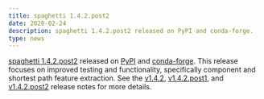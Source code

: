 ```yaml
---
title: spaghetti 1.4.2.post2
date: 2020-02-24
description: spaghetti 1.4.2.post2 released on PyPI and conda-forge.
type: news
---
```


<a href="https://pysal.org/spaghetti/">spaghetti 1.4.2.post2</a> released on <a href="https://pypi.org/project/spaghetti/1.4.2.post2/">PyPI</a> and <a href="https://anaconda.org/conda-forge/spaghetti">conda-forge</a>. This release focuses on improved testing and functionality, specifically component and shortest path feature extraction. See the <a href="https://github.com/pysal/spaghetti/releases/tag/v1.4.2">v1.4.2</a>, <a href="https://github.com/pysal/spaghetti/releases/tag/v1.4.2post1">v1.4.2.post1</a>, and <a href="https://github.com/pysal/spaghetti/releases/tag/v1.4.2.post2">v1.4.2.post2</a> release notes for more details.
